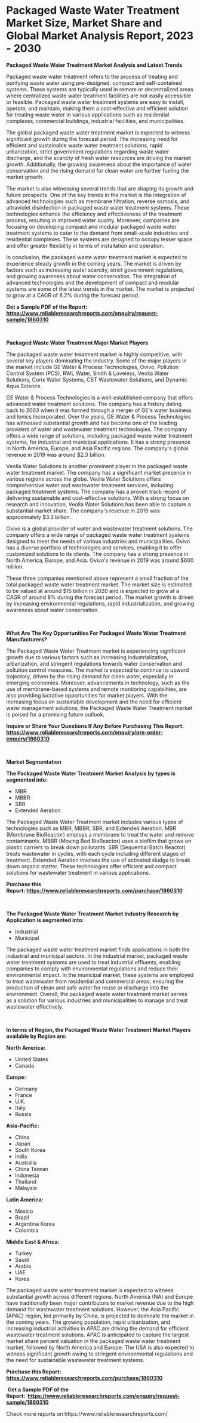 <p><h1>Packaged Waste Water Treatment Market Size, Market Share and Global Market Analysis Report, 2023 - 2030</h1></p><p><strong>Packaged Waste Water Treatment Market Analysis and Latest Trends</strong></p>
<p><p>Packaged waste water treatment refers to the process of treating and purifying waste water using pre-designed, compact and self-contained systems. These systems are typically used in remote or decentralized areas where centralized waste water treatment facilities are not easily accessible or feasible. Packaged waste water treatment systems are easy to install, operate, and maintain, making them a cost-effective and efficient solution for treating waste water in various applications such as residential complexes, commercial buildings, industrial facilities, and municipalities.</p><p>The global packaged waste water treatment market is expected to witness significant growth during the forecast period. The increasing need for efficient and sustainable waste water treatment solutions, rapid urbanization, strict government regulations regarding waste water discharge, and the scarcity of fresh water resources are driving the market growth. Additionally, the growing awareness about the importance of water conservation and the rising demand for clean water are further fueling the market growth.</p><p>The market is also witnessing several trends that are shaping its growth and future prospects. One of the key trends in the market is the integration of advanced technologies such as membrane filtration, reverse osmosis, and ultraviolet disinfection in packaged waste water treatment systems. These technologies enhance the efficiency and effectiveness of the treatment process, resulting in improved water quality. Moreover, companies are focusing on developing compact and modular packaged waste water treatment systems to cater to the demand from small-scale industries and residential complexes. These systems are designed to occupy lesser space and offer greater flexibility in terms of installation and operation.</p><p>In conclusion, the packaged waste water treatment market is expected to experience steady growth in the coming years. The market is driven by factors such as increasing water scarcity, strict government regulations, and growing awareness about water conservation. The integration of advanced technologies and the development of compact and modular systems are some of the latest trends in the market. The market is projected to grow at a CAGR of 8.2% during the forecast period.</p></p>
<p><strong>Get a Sample PDF of the Report:&nbsp; <a href="https://www.reliableresearchreports.com/enquiry/request-sample/1860310">https://www.reliableresearchreports.com/enquiry/request-sample/1860310</a></strong></p>
<p>&nbsp;</p>
<p><strong>Packaged Waste Water Treatment Major Market Players</strong></p>
<p><p>The packaged waste water treatment market is highly competitive, with several key players dominating the industry. Some of the major players in the market include GE Water & Process Technologies, Ovivo, Pollution Control System (PCS), RWL Water, Smith & Loveless, Veolia Water Solutions, Corix Water Systems, CST Wastewater Solutions, and Dynamic Aqua Science.</p><p>GE Water & Process Technologies is a well-established company that offers advanced water treatment solutions. The company has a history dating back to 2003 when it was formed through a merger of GE's water business and Ionics Incorporated. Over the years, GE Water & Process Technologies has witnessed substantial growth and has become one of the leading providers of water and wastewater treatment technologies. The company offers a wide range of solutions, including packaged waste water treatment systems, for industrial and municipal applications. It has a strong presence in North America, Europe, and Asia Pacific regions. The company's global revenue in 2019 was around $2.3 billion.</p><p>Veolia Water Solutions is another prominent player in the packaged waste water treatment market. The company has a significant market presence in various regions across the globe. Veolia Water Solutions offers comprehensive water and wastewater treatment services, including packaged treatment systems. The company has a proven track record of delivering sustainable and cost-effective solutions. With a strong focus on research and innovation, Veolia Water Solutions has been able to capture a substantial market share. The company's revenue in 2019 was approximately $3.3 billion.</p><p>Ovivo is a global provider of water and wastewater treatment solutions. The company offers a wide range of packaged waste water treatment systems designed to meet the needs of various industries and municipalities. Ovivo has a diverse portfolio of technologies and services, enabling it to offer customized solutions to its clients. The company has a strong presence in North America, Europe, and Asia. Ovivo's revenue in 2019 was around $600 million.</p><p>These three companies mentioned above represent a small fraction of the total packaged waste water treatment market. The market size is estimated to be valued at around $15 billion in 2020 and is expected to grow at a CAGR of around 8% during the forecast period. The market growth is driven by increasing environmental regulations, rapid industrialization, and growing awareness about water conservation.</p></p>
<p>&nbsp;</p>
<p><strong>What Are The Key Opportunities For Packaged Waste Water Treatment Manufacturers?</strong></p>
<p><p>The Packaged Waste Water Treatment market is experiencing significant growth due to various factors such as increasing industrialization, urbanization, and stringent regulations towards water conservation and pollution control measures. The market is expected to continue its upward trajectory, driven by the rising demand for clean water, especially in emerging economies. Moreover, advancements in technology, such as the use of membrane-based systems and remote monitoring capabilities, are also providing lucrative opportunities for market players. With the increasing focus on sustainable development and the need for efficient water management solutions, the Packaged Waste Water Treatment market is poised for a promising future outlook.</p></p>
<p><strong>Inquire or Share Your Questions If Any Before Purchasing This Report: <a href="https://www.reliableresearchreports.com/enquiry/pre-order-enquiry/1860310">https://www.reliableresearchreports.com/enquiry/pre-order-enquiry/1860310</a></strong></p>
<p>&nbsp;</p>
<p><strong>Market Segmentation</strong></p>
<p><strong>The Packaged Waste Water Treatment Market Analysis by types is segmented into:</strong></p>
<p><ul><li>MBR</li><li>MBBR</li><li>SBR</li><li>Extended Aeration</li></ul></p>
<p><p>The Packaged Waste Water Treatment market includes various types of technologies such as MBR, MBBR, SBR, and Extended Aeration. MBR (Membrane BioReactor) employs a membrane to treat the water and remove contaminants. MBBR (Moving Bed BioReactor) uses a biofilm that grows on plastic carriers to break down pollutants. SBR (Sequential Batch Reactor) treats wastewater in cycles, with each cycle including different stages of treatment. Extended Aeration involves the use of activated sludge to break down organic matter. These technologies offer efficient and compact solutions for wastewater treatment in various applications.</p></p>
<p><strong>Purchase this Report:&nbsp;<a href="https://www.reliableresearchreports.com/purchase/1860310">https://www.reliableresearchreports.com/purchase/1860310</a></strong></p>
<p>&nbsp;</p>
<p><strong>The Packaged Waste Water Treatment Market Industry Research by Application is segmented into:</strong></p>
<p><ul><li>Industrial</li><li>Municipal</li></ul></p>
<p><p>The packaged waste water treatment market finds applications in both the industrial and municipal sectors. In the industrial market, packaged waste water treatment systems are used to treat industrial effluents, enabling companies to comply with environmental regulations and reduce their environmental impact. In the municipal market, these systems are employed to treat wastewater from residential and commercial areas, ensuring the production of clean and safe water for reuse or discharge into the environment. Overall, the packaged waste water treatment market serves as a solution for various industries and municipalities to manage and treat wastewater effectively.</p></p>
<p>&nbsp;</p>
<p><strong>In terms of Region, the Packaged Waste Water Treatment Market Players available by Region are:</strong></p>
<p>
    <p> <strong> North America: </strong>
        <ul>
            <li>United States</li>
            <li>Canada</li>
        </ul>
        </p> 
    <p> <strong> Europe: </strong>
        <ul>
            <li>Germany</li>
            <li>France</li>
            <li>U.K.</li>
            <li>Italy</li>
            <li>Russia</li>
        </ul>
        </p> 
    <p> <strong> Asia-Pacific: </strong>
        <ul>
            <li>China</li>
            <li>Japan</li>
            <li>South Korea</li>
            <li>India</li>
            <li>Australia</li>
            <li>China Taiwan</li>
            <li>Indonesia</li>
            <li>Thailand</li>
            <li>Malaysia</li>
        </ul>
        </p> 
    <p> <strong> Latin America: </strong>
        <ul>
            <li>Mexico</li>
            <li>Brazil</li>
            <li>Argentina Korea</li>
            <li>Colombia</li>
        </ul>
        </p> 
    <p> <strong> Middle East & Africa: </strong>
        <ul>
            <li>Turkey</li>
            <li>Saudi</li>
            <li>Arabia</li>
            <li>UAE</li>
            <li>Korea</li>
        </ul>
    </p>
    </p>
<p><p>The packaged waste water treatment market is expected to witness substantial growth across different regions. North America (NA) and Europe have traditionally been major contributors to market revenue due to the high demand for wastewater treatment solutions. However, the Asia Pacific (APAC) region, led primarily by China, is projected to dominate the market in the coming years. The growing population, rapid urbanization, and increasing industrial activities in APAC are driving the demand for efficient wastewater treatment solutions. APAC is anticipated to capture the largest market share percent valuation in the packaged waste water treatment market, followed by North America and Europe. The USA is also expected to witness significant growth owing to stringent environmental regulations and the need for sustainable wastewater treatment systems.</p></p>
<p><strong>Purchase this Report: <a href="https://www.reliableresearchreports.com/purchase/1860310">https://www.reliableresearchreports.com/purchase/1860310</a></strong></p>
<p>&nbsp;<strong>Get a Sample PDF of the Report:&nbsp;&nbsp;<a href="https://www.reliableresearchreports.com/enquiry/request-sample/1860310">https://www.reliableresearchreports.com/enquiry/request-sample/1860310</a></strong></p>
<p><strong></strong></p>
<p>Check more reports on https://www.reliableresearchreports.com/</p>